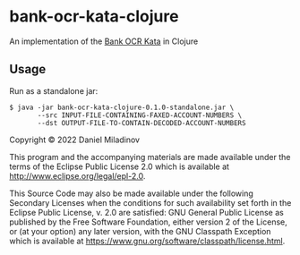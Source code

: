 # bank-ocr-kata-clojure
An implementation of the [Bank OCR Kata](https://codingdojo.org/kata/BankOCR/) in Clojure 

## Usage
Run as a standalone jar:

    $ java -jar bank-ocr-kata-clojure-0.1.0-standalone.jar \
           --src INPUT-FILE-CONTAINING-FAXED-ACCOUNT-NUMBERS \
           --dst OUTPUT-FILE-TO-CONTAIN-DECODED-ACCOUNT-NUMBERS

Copyright © 2022 Daniel Miladinov

This program and the accompanying materials are made available under the
terms of the Eclipse Public License 2.0 which is available at
http://www.eclipse.org/legal/epl-2.0.

This Source Code may also be made available under the following Secondary
Licenses when the conditions for such availability set forth in the Eclipse
Public License, v. 2.0 are satisfied: GNU General Public License as published by
the Free Software Foundation, either version 2 of the License, or (at your
option) any later version, with the GNU Classpath Exception which is available
at https://www.gnu.org/software/classpath/license.html.

